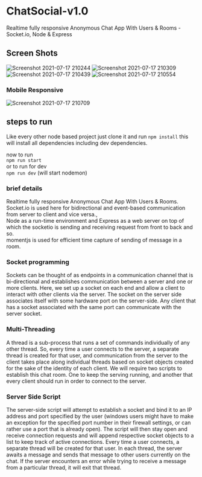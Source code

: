 # ChatSocial-v1.0

Realtime fully responsive Anonymous Chat App With Users & Rooms - Socket.io, Node & Express

## Screen Shots

![Screenshot 2021-07-17 210244](https://user-images.githubusercontent.com/67598673/126042236-9e53552d-1c0e-42db-97a3-ef885e3cc155.png)
![Screenshot 2021-07-17 210309](https://user-images.githubusercontent.com/67598673/126042240-95e92f1e-863b-4c1f-bb45-89d0e830fe8b.png)
![Screenshot 2021-07-17 210439](https://user-images.githubusercontent.com/67598673/126042237-39d373a7-5aca-46bd-b7c9-56b29c4cb1ee.png)
![Screenshot 2021-07-17 210554](https://user-images.githubusercontent.com/67598673/126042238-017f636e-28ea-4db4-a6ea-8acd9d9fa9e8.png)

### Mobile Responsive

![Screenshot 2021-07-17 210709](https://user-images.githubusercontent.com/67598673/126042239-333342b4-3a6e-4e46-b701-374a98310ec3.png)

## steps to run 

Like every other node based project just clone it and run `npm install`
this will install all dependencies including dev dependencies.

now to run <br />
`npm run start` <br />
or to run for dev <br />
`npm run dev` (will start nodemon)

### brief details

Realtime fully responsive Anonymous Chat App With Users & Rooms. <br />
Socket.io is used here for bidirectional and event-based communication from server to client and vice versa.,  <br />
Node as a run-time environment and Express  as a web server on top of which the socketio is sending and receiving request from front to back and so. <br />
momentjs is used for efficient time capture of sending of message in a room.

### Socket programming

Sockets can be thought of as endpoints in a communication channel that is bi-directional and establishes communication between a server and one or more clients. Here, we set up a socket on each end and allow a client to interact with other clients via the server. The socket on the server side associates itself with some hardware port on the server-side. Any client that has a socket associated with the same port can communicate with the server socket. 

### Multi-Threading

A thread is a sub-process that runs a set of commands individually of any other thread. So, every time a user connects to the server, a separate thread is created for that user, and communication from the server to the client takes place along individual threads based on socket objects created for the sake of the identity of each client. We will require two scripts to establish this chat room. One to keep the serving running, and another that every client should run in order to connect to the server. 


### Server Side Script

The server-side script will attempt to establish a socket and bind it to an IP address and port specified by the user (windows users might have to make an exception for the specified port number in their firewall settings, or can rather use a port that is already open). The script will then stay open and receive connection requests and will append respective socket objects to a list to keep track of active connections. Every time a user connects, 
a separate thread will be created for that user. In each thread, the server awaits a message and sends that message to other users currently on the chat. If the server encounters an error while trying to receive a message from a particular thread, it will exit that thread. 





